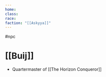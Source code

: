 ```yaml
---
home: 
class: 
race: 
faction: "[[Askyya]]"
---
```

#npc 

# [[Buij]]
* Quartermaster of [[The Horizon Conqueror]]